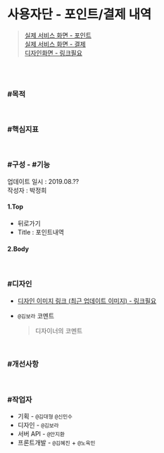 # 사용자단 - 포인트/결제 내역

> [실제 서비스 화면 - 포인트](https://www.modooclass.net/class/user/point)  
> [실제 서비스 화면 - 결제](https://www.modooclass.net/class/user/payment)  
> [디자인화면 - 링크필요]() 

<br><br>

### #목적

<br>

### #핵심지표

<br>

### #구성 - #기능
업데이트 일시 : 2019.08.??  
작성자 : 박정희

#### 1.Top 

- 뒤로가기
- Title : 포인트내역

#### 2.Body


<br>

### #디자인

- [디자인 이미지 링크 (최근 업데이트 이미지) - 링크필요]()

- `@김보라`  코멘트

  > 디자이너의 코멘트

<br>

### #개선사항


<br>

### #작업자

- 기획 - `@김대형` `@신민수`
- 디자인 - `@김보라`
- 서버 API - `@안지환`
- 프론트개발 - `@김혜진`  + `@노육민`


